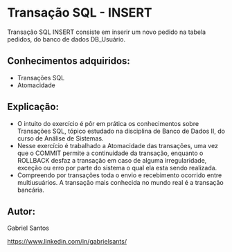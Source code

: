 # Transação SQL - INSERT

Transação SQL INSERT consiste em inserir um novo pedido na tabela pedidos, do banco de dados DB_Usuário.

## Conhecimentos adquiridos:
- Transações SQL
- Atomacidade

## Explicação:
- O intuito do exercício é pôr em prática os conhecimentos sobre Transações SQL, tópico estudado na disciplina de Banco de Dados II, do curso de Análise de Sistemas.
- Nesse exercício é trabalhado a Atomacidade das transações, uma vez que o COMMIT permite a continuidade da transação, enquanto o ROLLBACK desfaz a transação em caso
de alguma irregularidade, exceção ou erro por parte do sistema o qual ela esta sendo realizada.
- Compreendo por transações toda o envio  e recebimento ocorrido entre multiusuários. A transação mais conhecida no mundo real é a transação bancária.

## Autor:
Gabriel Santos 

https://www.linkedin.com/in/gabrielsants/
